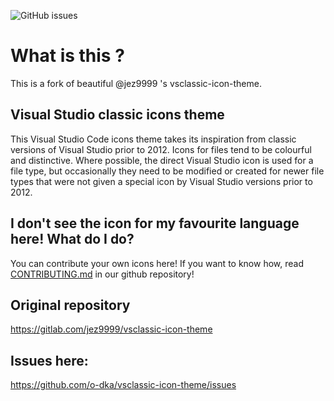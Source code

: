 ![GitHub issues](https://img.shields.io/github/issues/o-dka/vsclassic-icon-theme) 
# What is this ?
This is a fork of  beautiful @jez9999 's vsclassic-icon-theme.

## Visual Studio classic icons theme
This Visual Studio Code icons theme takes its inspiration from classic versions of Visual Studio prior to 2012.  Icons for files tend to be colourful and distinctive.  Where possible, the direct Visual Studio icon is used for a file type, but occasionally they need to be modified or created for newer file types that were not given a special icon by Visual Studio versions prior to 2012.

## I don't see the icon for my favourite language here! What do I do?
You can contribute your own icons here! If you want to know how, read [CONTRIBUTING.md](https://github.com/o-dka/vsclassic-icon-theme/blob/main/CONTRIBUTING.md)  in our github repository!

## Original repository
https://gitlab.com/jez9999/vsclassic-icon-theme  

## Issues here:  
  https://github.com/o-dka/vsclassic-icon-theme/issues
